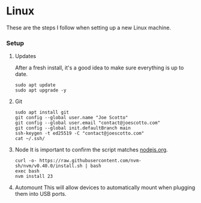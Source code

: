 # Linux

These are the steps I follow when setting up a new Linux machine.

### Setup

1.  Updates

    After a fresh install, it's a good idea to make sure everything is up to date.

    ```
    sudo apt update
    sudo apt upgrade -y
    ```

2.  Git
    ```
    sudo apt install git
    git config --global user.name "Joe Scotto"
    git config --global user.email "contact@joescotto.com"
    git config --global init.defaultBranch main
    ssh-keygen -t ed25519 -C "contact@joescotto.com"
    cat ~/.ssh/
    ```
3.  Node
    It is important to confirm the script matches [nodejs.org](https://nodejs.org/en/download/package-manager).
    ```
    curl -o- https://raw.githubusercontent.com/nvm-sh/nvm/v0.40.0/install.sh | bash
    exec bash
    nvm install 23
    ```
4.  Automount
    This will allow devices to automatically mount when plugging them into USB ports.

    ```

    ```
